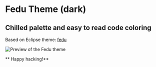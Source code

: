 # Fedu Theme (dark)
## Chilled palette and easy to read code coloring
Based on Eclipse theme: [fedu](http://eclipsecolorthemes.org/?view=theme&id=30389)

![Preview of the Fedu theme](http://fedu.pp.fi/fedu-syntax.png)

** Happy hacking!**
